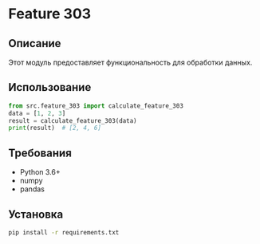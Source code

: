 # Feature 303
## Описание
Этот модуль предоставляет функциональность для обработки данных.
## Использование
```python
from src.feature_303 import calculate_feature_303
data = [1, 2, 3]
result = calculate_feature_303(data)
print(result)  # [2, 4, 6]
```
## Требования
- Python 3.6+
- numpy
- pandas
## Установка
```bash
pip install -r requirements.txt
```